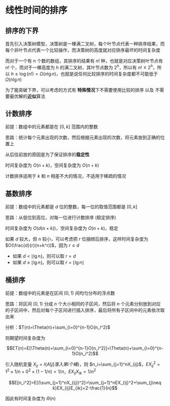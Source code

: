 # 线性时间的排序

## 排序的下界

首先引入决策树模型，决策树是一棵满二叉树，每个叶节点代表一种排序结果，而每个非叶节点代表一个比较操作，而决策树的高度就对应排序最坏的时间复杂度

而对于一个有 $n$ 个数的数组，其排序的结果有 $n!$ 种，也就是对应决策树叶节点有 $n!$ 个，而对于一棵高度为 $h$ 的满二叉树，其叶节点数为 $2^h$，所以有 $n! \leqslant 2^h$，所以 $h \geqslant \log (n!) = \Omega(n \lg n)$，也就是说任何比较排序的时间复杂度都不可能低于 $\Omega(n \lg n)$

为了能突破下界，可以考虑的方式有 **特殊情况**下不需要使用比较的排序 以及 不需要最优解的**近似**算法

## 计数排序

前提：数组中的元素都是在 $[0,k]$ 范围内的整数

思路：统计每个元素出现的次数，然后根据元素出现的次数，将元素放到正确的位置上

从后往前放的原因是为了保证排序的**稳定性**

时间复杂度为 $O(n+k)$，空间复杂度为 $O(n+k)$

计数排序适用于 $k$ 和 $n$ 相差不大的情况，不适用于稀疏的情况

## 基数排序

前提：数组中的元素都是 $d$ 位的整数，每一位的取值范围都是 $[0,k]$

思路：从低位到高位，对每一位进行计数排序 (稳定排序)

时间复杂度为 $O(d(n+k))$，空间复杂度为 $O(n+k)$，稳定

如果 $d$ 较大，但 $n$ 较小，可以考虑把 $r$ 位捆绑后排序，这样时间复杂度为 $O(\frac{d}{r}(n+k^r))$，因为 $r\leqslant d$
- 如果 $d<\lfloor\lg n\rfloor$，则可以取 $r=d$
- 如果 $d\geqslant \lfloor\lg n\rfloor$，则可以取 $r=\lfloor\lg n\rfloor$

## 桶排序

前提：数组中的元素是在区间 $[0,1)$ 间均匀分布的浮点数

思路：将区间 $[0,1)$ 分成 $n$ 个大小相同的子区间，然后将 $n$ 个元素分别放到对应的子区间中，然后对每个子区间进行插入排序，最后将所有子区间中的元素依次取出来

分析：$T(n)=\Theta(n)+\sum_{i=0}^{n-1}O(n_i^2)$

则期望时间复杂度为

$$ET(n)=E[\Theta(n)+\sum_{i=0}^{n-1}O(n_i^2)]=\Theta(n)+\sum_{i=0}^{n-1}O(n_i^2)$$

引入随机变量 $X_{ij}=I\{A[j]落入第i个桶\}$，则 $n_i=\sum_{j=1}^nX_{ij}$，$EX_{ij}^2=1^2\times 1/n+0^2\times(1-1/n)=1/n$，$EX_{ij}X_{ik}=1/n^2$

$$E[n_i^2]=E[(\sum_{j=1}^nX_{ij})^2]=\sum_{j=1}^nEX_{ij}^2+\sum_{j\neq k}EX_{ij}E_{ik}=2-\frac{1}{n}$$

因此有时间复杂度为 $\Theta(n)$